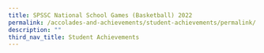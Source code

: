 ```yaml
---
title: SPSSC National School Games (Basketball) 2022
permalink: /accolades-and-achievements/student-achievements/permalink/
description: ""
third_nav_title: Student Achievements
---
```

